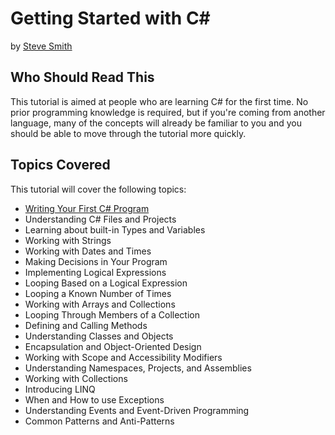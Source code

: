# Getting Started with C#
by [Steve Smith](http://deviq.com/me/steve-smith)

## Who Should Read This

This tutorial is aimed at people who are learning C# for the first time. No prior programming knowledge is required, but if you're coming from another language, many of the concepts will already be familiar to you and you should be able to move through the tutorial more quickly.

## Topics Covered

This tutorial will cover the following topics:

- [Writing Your First C# Program](lesson-01.md)
- Understanding C# Files and Projects
- Learning about built-in Types and Variables
- Working with Strings
- Working with Dates and Times
- Making Decisions in Your Program
- Implementing Logical Expressions
- Looping Based on a Logical Expression
- Looping a Known Number of Times
- Working with Arrays and Collections
- Looping Through Members of a Collection
- Defining and Calling Methods
- Understanding Classes and Objects
- Encapsulation and Object-Oriented Design
- Working with Scope and Accessibility Modifiers
- Understanding Namespaces, Projects, and Assemblies
- Working with Collections
- Introducing LINQ
- When and How to use Exceptions
- Understanding Events and Event-Driven Programming
- Common Patterns and Anti-Patterns

